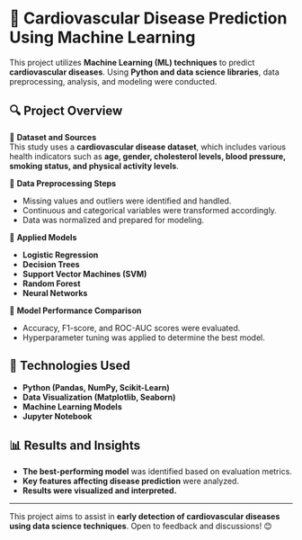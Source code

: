 # 🏥 Cardiovascular Disease Prediction Using Machine Learning

This project utilizes **Machine Learning (ML) techniques** to predict **cardiovascular diseases**. Using **Python and data science libraries**, data preprocessing, analysis, and modeling were conducted.

## 🔍 Project Overview

📌 **Dataset and Sources**  
This study uses a **cardiovascular disease dataset**, which includes various health indicators such as **age, gender, cholesterol levels, blood pressure, smoking status, and physical activity levels**.  

📌 **Data Preprocessing Steps**  
- Missing values and outliers were identified and handled.  
- Continuous and categorical variables were transformed accordingly.  
- Data was normalized and prepared for modeling.  

📌 **Applied Models**  
- **Logistic Regression**  
- **Decision Trees**  
- **Support Vector Machines (SVM)**  
- **Random Forest**  
- **Neural Networks**  

📌 **Model Performance Comparison**  
- Accuracy, F1-score, and ROC-AUC scores were evaluated.  
- Hyperparameter tuning was applied to determine the best model.  

## 🚀 Technologies Used  
- **Python (Pandas, NumPy, Scikit-Learn)**  
- **Data Visualization (Matplotlib, Seaborn)**  
- **Machine Learning Models**  
- **Jupyter Notebook**  

## 📊 Results and Insights  
- **The best-performing model** was identified based on evaluation metrics.  
- **Key features affecting disease prediction** were analyzed.  
- **Results were visualized and interpreted.**  

---  

This project aims to assist in **early detection of cardiovascular diseases using data science techniques**. Open to feedback and discussions! 😊
